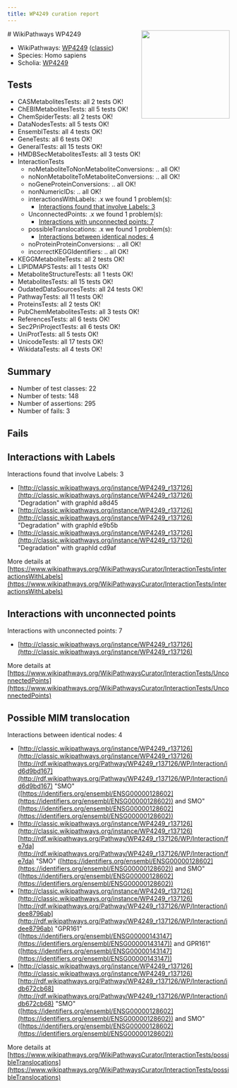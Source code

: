 ```yaml
---
title: WP4249 curation report
---
```


<img style="float: right; width: 200px" src="https://upload.wikimedia.org/wikipedia/commons/thumb/8/83/Wplogo_with_text_500.png/640px-Wplogo_with_text_500.png" />
# WikiPathways WP4249

* WikiPathways: [WP4249](https://wikipathways.org/pathways/WP4249) ([classic](https://classic.wikipathways.org/instance/WP4249))
* Species: Homo sapiens
* Scholia: [WP4249](https://scholia.toolforge.org/wikipathways/WP4249)
## Tests
* CASMetabolitesTests: all 2 tests OK!
* ChEBIMetabolitesTests: all 5 tests OK!
* ChemSpiderTests: all 2 tests OK!
* DataNodesTests: all 5 tests OK!
* EnsemblTests: all 4 tests OK!
* GeneTests: all 6 tests OK!
* GeneralTests: all 15 tests OK!
* HMDBSecMetabolitesTests: all 3 tests OK!
* InteractionTests
    * noMetaboliteToNonMetaboliteConversions: .. all OK!
    * noNonMetaboliteToMetaboliteConversions: .. all OK!
    * noGeneProteinConversions: .. all OK!
    * nonNumericIDs: .. all OK!
    * interactionsWithLabels: .x we found 1 problem(s):
        * [Interactions found that involve Labels: 3](#630d267a)
    * UnconnectedPoints: .x we found 1 problem(s):
        * [Interactions with unconnected points: 7](#35a61adf)
    * possibleTranslocations: .x we found 1 problem(s):
        * [Interactions between identical nodes: 4](#1c118209)
    * noProteinProteinConversions: .. all OK!
    * incorrectKEGGIdentifiers: .. all OK!
* KEGGMetaboliteTests: all 2 tests OK!
* LIPIDMAPSTests: all 1 tests OK!
* MetaboliteStructureTests: all 1 tests OK!
* MetabolitesTests: all 15 tests OK!
* OudatedDataSourcesTests: all 24 tests OK!
* PathwayTests: all 11 tests OK!
* ProteinsTests: all 2 tests OK!
* PubChemMetabolitesTests: all 3 tests OK!
* ReferencesTests: all 6 tests OK!
* Sec2PriProjectTests: all 6 tests OK!
* UniProtTests: all 5 tests OK!
* UnicodeTests: all 17 tests OK!
* WikidataTests: all 4 tests OK!


## Summary

* Number of test classes: 22
* Number of tests: 148
* Number of assertions: 295
* Number of fails: 3

## Fails

<a name="630d267a" />

## Interactions with Labels

Interactions found that involve Labels: 3

* [http://classic.wikipathways.org/instance/WP4249_r137126](http://classic.wikipathways.org/instance/WP4249_r137126) "Degradation" with graphId a8d45
* [http://classic.wikipathways.org/instance/WP4249_r137126](http://classic.wikipathways.org/instance/WP4249_r137126) "Degradation" with graphId e9b5b
* [http://classic.wikipathways.org/instance/WP4249_r137126](http://classic.wikipathways.org/instance/WP4249_r137126) "Degradation" with graphId cd9af


More details at [https://www.wikipathways.org/WikiPathwaysCurator/InteractionTests/interactionsWithLabels](https://www.wikipathways.org/WikiPathwaysCurator/InteractionTests/interactionsWithLabels)

<a name="35a61adf" />

## Interactions with unconnected points

Interactions with unconnected points: 7

* [http://classic.wikipathways.org/instance/WP4249_r137126](http://classic.wikipathways.org/instance/WP4249_r137126)


More details at [https://www.wikipathways.org/WikiPathwaysCurator/InteractionTests/UnconnectedPoints](https://www.wikipathways.org/WikiPathwaysCurator/InteractionTests/UnconnectedPoints)

<a name="1c118209" />

## Possible MIM translocation

Interactions between identical nodes: 4

* [http://classic.wikipathways.org/instance/WP4249_r137126](http://classic.wikipathways.org/instance/WP4249_r137126) [http://rdf.wikipathways.org/Pathway/WP4249_r137126/WP/Interaction/id6d9bd167](http://rdf.wikipathways.org/Pathway/WP4249_r137126/WP/Interaction/id6d9bd167) "SMO" ([https://identifiers.org/ensembl/ENSG00000128602](https://identifiers.org/ensembl/ENSG00000128602)) and 
SMO" ([https://identifiers.org/ensembl/ENSG00000128602](https://identifiers.org/ensembl/ENSG00000128602))
* [http://classic.wikipathways.org/instance/WP4249_r137126](http://classic.wikipathways.org/instance/WP4249_r137126) [http://rdf.wikipathways.org/Pathway/WP4249_r137126/WP/Interaction/fe7da](http://rdf.wikipathways.org/Pathway/WP4249_r137126/WP/Interaction/fe7da) "SMO" ([https://identifiers.org/ensembl/ENSG00000128602](https://identifiers.org/ensembl/ENSG00000128602)) and 
SMO" ([https://identifiers.org/ensembl/ENSG00000128602](https://identifiers.org/ensembl/ENSG00000128602))
* [http://classic.wikipathways.org/instance/WP4249_r137126](http://classic.wikipathways.org/instance/WP4249_r137126) [http://rdf.wikipathways.org/Pathway/WP4249_r137126/WP/Interaction/idee8796ab](http://rdf.wikipathways.org/Pathway/WP4249_r137126/WP/Interaction/idee8796ab) "GPR161" ([https://identifiers.org/ensembl/ENSG00000143147](https://identifiers.org/ensembl/ENSG00000143147)) and 
GPR161" ([https://identifiers.org/ensembl/ENSG00000143147](https://identifiers.org/ensembl/ENSG00000143147))
* [http://classic.wikipathways.org/instance/WP4249_r137126](http://classic.wikipathways.org/instance/WP4249_r137126) [http://rdf.wikipathways.org/Pathway/WP4249_r137126/WP/Interaction/idb672cb68](http://rdf.wikipathways.org/Pathway/WP4249_r137126/WP/Interaction/idb672cb68) "SMO" ([https://identifiers.org/ensembl/ENSG00000128602](https://identifiers.org/ensembl/ENSG00000128602)) and 
SMO" ([https://identifiers.org/ensembl/ENSG00000128602](https://identifiers.org/ensembl/ENSG00000128602))


More details at [https://www.wikipathways.org/WikiPathwaysCurator/InteractionTests/possibleTranslocations](https://www.wikipathways.org/WikiPathwaysCurator/InteractionTests/possibleTranslocations)


